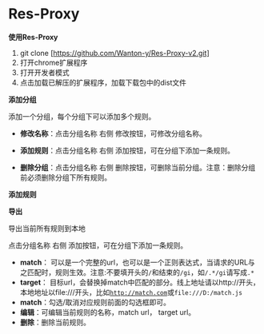 Res-Proxy
=====

<!--more-->



**使用Res-Proxy**

1. git clone [https://github.com/Wanton-y/Res-Proxy-v2.git]
2. 打开chrome扩展程序
3. 打开开发者模式
4. 点击加载已解压的扩展程序，加载下载包中的dist文件

**添加分组**

添加一个分组，每个分组下可以添加多个规则。

*   **修改名称**：点击分组名称 右侧 修改按钮，可修改分组名称。

*   **添加规则**：点击分组名称 右侧 添加按钮，可在分组下添加一条规则。

*   **删除分组**：点击分组名称 右侧 删除按钮，可删除当前分组。注意：删除分组前必须删除分组下所有规则。

**添加规则**

**导出**

导出当前所有规则到本地

点击分组名称 右侧 添加按钮，可在分组下添加一条规则。

*   **match**： 可以是一个完整的url，也可以是一个正则表达式，当请求的URL与之匹配时，规则生效。注意:不要填开头的<code>/</code>和结束的<code>/gi</code>，如<code>/.\*/gi</code>请写成<code>.\*</code>
*   **target**： 目标url，会替换掉match中匹配的部分。线上地址请以http://开头，本地地址以file:///开头，比如<code>http://match.com</code>或<code>file:///D:/match.js</code>
*   **match**：勾选/取消对应规则前面的勾选框即可。
*   **编辑**：可编辑当前规则的名称，match url， target url。
*   **删除**：删除当前规则。